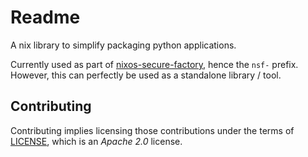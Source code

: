 Readme
======

A nix library to simplify packaging python applications.

Currently used as part of [nixos-secure-factory], hence the `nsf-` prefix.
However, this can perfectly be used as a standalone library / tool.

[nixos-secure-factory]: https://github.com/jraygauthier/nixos-secure-factory


Contributing
------------

Contributing implies licensing those contributions under the terms of [LICENSE](./LICENSE), which is an *Apache 2.0* license.
